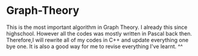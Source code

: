 # Graph-Theory

This is the most important algorithm in Graph Theory. I already this since highschool. 
However all the codes was mostly written in Pascal back then.
Therefore,I will rewrite all of my codes in C++ and update everything one bye one.
It is also a good way for me to revise everything I've learnt. ^^
